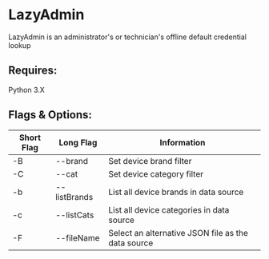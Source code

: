 # LazyAdmin
LazyAdmin is an administrator's or technician's offline default credential lookup

## Requires:
Python 3.X

## Flags & Options:
| Short Flag | Long Flag | Information |
|------------|-----------|-------------|
| -B | --brand | Set device brand filter |
| -C | --cat | Set device category filter |
| -b | --listBrands | List all device brands in data source |
| -c | --listCats | List all device categories in data source |
| -F | --fileName | Select an alternative JSON file as the data source |
